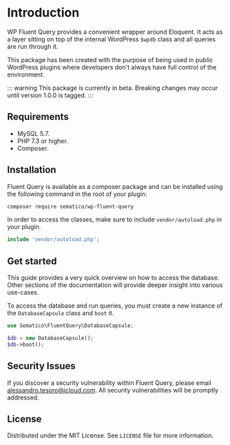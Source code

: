 # Introduction

WP Fluent Query provides a convenient wrapper around Eloquent. It acts as a layer sitting on top of the internal WordPress `$wpdb` class and all queries are run through it.

This package has been created with the purpose of being used in public WordPress plugins where developers don't always have full control of the environment.

::: warning
This package is currently in beta. Breaking changes may occur until version 1.0.0 is tagged.
:::

## Requirements

- MySQL 5.7.
- PHP 7.3 or higher.
- Composer.

## Installation

Fluent Query is available as a composer package and can be installed using the following command in the root of your plugin:

```sh
composer require sematico/wp-fluent-query
```

In order to access the classes, make sure to include `vendor/autoload.php` in your plugin.

```php
include 'vendor/autoload.php';
```

## Get started

This guide provides a very quick overview on how to access the database. Other sections of the documentation will provide deeper insight into various use-cases.

To access the database and run queries, you must create a new instance of the `DatabaseCapsule` class and `boot` it.

```php
use Sematico\FluentQuery\DatabaseCapsule;

$db = new DatabaseCapsule();
$db->boot();
```

## Security Issues
If you discover a security vulnerability within Fluent Query, please email [alessandro.tesoro@icloud.com](mailto:alessandro.tesoro@icloud.com). All security vulnerabilities will be promptly addressed.

## License

Distributed under the MIT License. See `LICENSE` file for more information.
